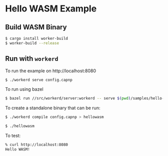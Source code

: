 # Hello WASM Example

## Build WASM Binary

```sh
$ cargo install worker-build
$ worker-build --release
```

## Run with `workerd`

To run the example on http://localhost:8080

```sh
$ ./workerd serve config.capnp
```

To run using bazel

```sh
$ bazel run //src/workerd/server:workerd -- serve $(pwd)/samples/hello-wasm/config.capnp
```

To create a standalone binary that can be run:

```sh
$ ./workerd compile config.capnp > hellowasm

$ ./hellowasm
```

To test:

```sh
% curl http://localhost:8080
Hello WASM!
```
